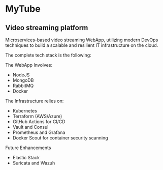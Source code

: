 # MyTube
## Video streaming platform

Microservices-based video streaming WebApp, utilizing modern DevOps techniques to build a scalable and resilient IT infrastructure on the cloud.

The complete tech stack is the following:

The WebApp Involves: 
- NodeJS
- MongoDB
- RabbitMQ
- Docker

The Infrastructure relies on: 
- Kubernetes
- Terraform (AWS/Azure)
- GitHub Actions for CI/CD
- Vault and Consul
- Prometheus and Grafana
- Docker Scout for container security scanning

Future Enhancements
- Elastic Stack
- Suricata and Wazuh
